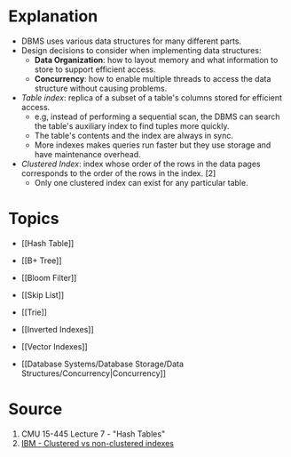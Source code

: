 # Explanation
- DBMS uses various data structures for many different parts.
- Design decisions to consider when implementing data structures:
	- **Data Organization**: how to layout memory and what information to store to support efficient access.
	- **Concurrency**: how to enable multiple threads to access the data structure without causing problems.
- *Table index*: replica of a subset of a table's columns stored for efficient access.
	- e.g, instead of performing a sequential scan, the DBMS can search the table's auxiliary index to find tuples more quickly.
	- The table's contents and the index are always in sync.
	- More indexes makes queries run faster but they use storage and have maintenance overhead.
- *Clustered Index*: index whose order of the rows in the data pages corresponds to the order of the rows in the index. [2]
	- Only one clustered index can exist for any particular table.

# Topics
- [[Hash Table]]
- [[B+ Tree]]
- [[Bloom Filter]]
- [[Skip List]]
- [[Trie]]
- [[Inverted Indexes]]
- [[Vector Indexes]]

- [[Database Systems/Database Storage/Data Structures/Concurrency|Concurrency]]

# Source
1. CMU 15-445 Lecture 7 - "Hash Tables"
2. [IBM - Clustered vs non-clustered indexes](https://www.ibm.com/docs/en/ias?topic=indexes-clustered-non-clustered)